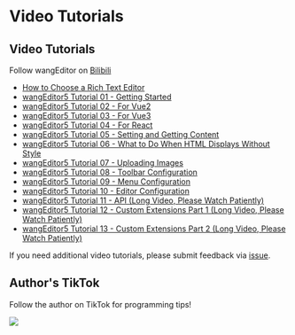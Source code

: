 # Video Tutorials

## Video Tutorials

Follow wangEditor on [Bilibili](https://space.bilibili.com/697803545)

- [How to Choose a Rich Text Editor](https://www.bilibili.com/video/BV1XB4y1C7EP)
- [wangEditor5 Tutorial 01 - Getting Started](https://www.bilibili.com/video/BV1GU4y1q7ob)
- [wangEditor5 Tutorial 02 - For Vue2](https://www.bilibili.com/video/BV1b34y1h7oj)
- [wangEditor5 Tutorial 03 - For Vue3](https://www.bilibili.com/video/BV1xR4y1A7yJ)
- [wangEditor5 Tutorial 04 - For React](https://www.bilibili.com/video/BV1E3411N7XB)
- [wangEditor5 Tutorial 05 - Setting and Getting Content](https://www.bilibili.com/video/BV1vG4y1i7pH)
- [wangEditor5 Tutorial 06 - What to Do When HTML Displays Without Style](https://www.bilibili.com/video/BV15a411J7UC)
- [wangEditor5 Tutorial 07 - Uploading Images](https://www.bilibili.com/video/BV1GU4y1S7RQ)
- [wangEditor5 Tutorial 08 - Toolbar Configuration](https://www.bilibili.com/video/BV18L4y1F7qA/)
- [wangEditor5 Tutorial 09 - Menu Configuration](https://www.bilibili.com/video/BV1LS4y187eC/)
- [wangEditor5 Tutorial 10 - Editor Configuration](https://www.bilibili.com/video/BV1jF41177GD/)
- [wangEditor5 Tutorial 11 - API (Long Video, Please Watch Patiently)](https://www.bilibili.com/video/BV1fu411z75r/)
- [wangEditor5 Tutorial 12 - Custom Extensions Part 1 (Long Video, Please Watch Patiently)](https://www.bilibili.com/video/BV17t4y1L71C)
- [wangEditor5 Tutorial 13 - Custom Extensions Part 2 (Long Video, Please Watch Patiently)](https://www.bilibili.com/video/BV16Y4y1A7iM/)

If you need additional video tutorials, please submit feedback via [issue](https://github.com/wangeditor-next/wangEditor/issues).

## Author's TikTok

Follow the author on TikTok for programming tips!

![](/image/sponsor/douyin.jpeg)
